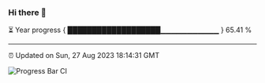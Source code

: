 ### Hi there 👋

⏳ Year progress { ███████████████████▁▁▁▁▁▁▁▁▁▁▁ } 65.41 %

---

⏰ Updated on Sun, 27 Aug 2023 18:14:31 GMT

![Progress Bar CI](https://github.com/liununu/liununu/workflows/Progress%20Bar%20CI/badge.svg)
